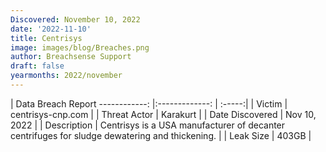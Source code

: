 ```yaml
---
Discovered: November 10, 2022
date: '2022-11-10'
title: Centrisys
image: images/blog/Breaches.png
author: Breachsense Support
draft: false
yearmonths: 2022/november
---
```



| Data Breach Report
------------:     |:-------------:    | :-----:|
| Victim      | centrisys-cnp.com      | 
| Threat Actor      | Karakurt      | 
| Date Discovered      | Nov 10, 2022      | 
| Description      | Centrisys is a USA manufacturer of decanter centrifuges for sludge dewatering and thickening.      | 
| Leak Size      | 403GB      | 

